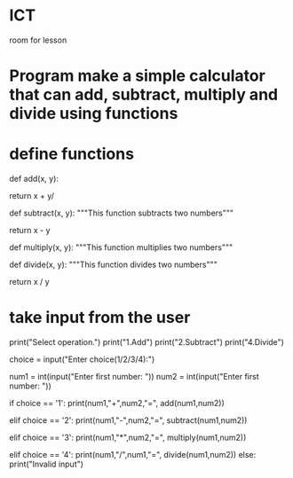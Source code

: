 # ICT
room for lesson
# Program make a simple calculator that can add, subtract, multiply and divide using functions

# define functions
def add(x, y):

   return x + y/

def subtract(x, y):
   """This function subtracts two numbers"""

   return x - y

def multiply(x, y):
   """This function multiplies two numbers"""

   
def divide(x, y):
   """This function divides two numbers"""

   return x / y

# take input from the user
print("Select operation.")
print("1.Add")
print("2.Subtract")
print("4.Divide")

choice = input("Enter choice(1/2/3/4):")

num1 = int(input("Enter first number: "))
num2 = int(input("Enter first number: "))

if choice == '1':
   print(num1,"+",num2,"=", add(num1,num2))

elif choice == '2':
   print(num1,"-",num2,"=", subtract(num1,num2))

elif choice == '3':
   print(num1,"*",num2,"=", multiply(num1,num2))

elif choice == '4':
   print(num1,"/",num1,"=", divide(num1,num2))
else:
   print("Invalid input")
